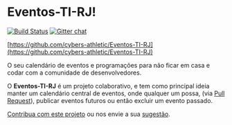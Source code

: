 # Eventos-TI-RJ!

[![Build Status](https://travis-ci.org/cybers-athletic/Eventos-TI-RJ.svg?branch=master)](https://travis-ci.org/cybers-athletic/Eventos-TI-RJ)
[![Gitter chat](https://badges.gitter.im/saiadecasa.png)](https://gitter.im/saiadecasa)


[https://github.com/cybers-athletic/Eventos-TI-RJ](https://github.com/cybers-athletic/Eventos-TI-RJ)

O seu calendário de eventos e programações para não ficar em casa e codar com a comunidade de desenvolvedores.

O **Eventos-TI-RJ** é um projeto colaborativo, e tem como principal ideia manter um calendário central de eventos, onde qualquer um possa, (via [Pull Request](https://github.com/cybers-athletic/Eventos-TI-RJ/pulls)), publicar eventos futuros ou então excluir um evento passado.

[Contribua com este projeto](CONTRIBUTING.md) ou nos envie a sua [sugestão](https://github.com/cybers-athletic/Eventos-TI-RJ/issues).


